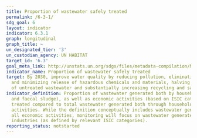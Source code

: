 ```yaml
---
title: Proportion of wastewater safely treated
permalink: /6-3-1/
sdg_goal: 6
layout: indicator
indicator: 6.3.1
graph: longitudinal
graph_title: ~
un_designated_tier: '3'
un_custodian_agency: UN HABITAT
target_id: '6.3'
goal_meta_link: http://unstats.un.org/sdgs/files/metadata-compilation/Metadata-Goal-6.pdf
indicator_name: Proportion of wastewater safely treated
target: By 2030, improve water quality by reducing pollution, eliminating dumping
  and minimizing release of hazardous chemicals and materials, halving the proportion
  of untreated wastewater and substantially increasing recycling and safe reuse globally.
indicator_definition: Proportion of wastewater generated both by households (sewage
  and faecal sludge), as well as economic activities (based on ISIC categories) safely
  treated compared to total wastewater generated both through households and economic
  activities. While the definition conceptually includes wastewater generated from
  all economic activities, monitoring will focus on wastewater generated from hazardous
  industries (as defined by relevant ISIC categories).
reporting_status: notstarted
---
```

